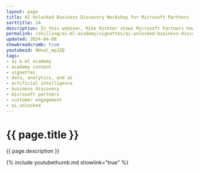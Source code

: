 ```yaml
---
layout: page
title: AI Unlocked Business Discovery Workshop for Microsoft Partners
sorttitle: 24
description: In this webinar, Mike Richter shows Microsoft Partners how to set up and run a Business Discovery Workshop. This session describes the process from qualifying the customer to preparing for and delivering the workshop. Partners will learn how to run an effective session, capture key insights, and format the output. The webinar also details how the Business Discovery Workshop fits into the Microsoft Customer Engagement Methodology (MCEM) and accelerates opportunities.
permalink: /skilling/ai-ml-academy/vignettes/ai-unlocked-business-discovery
updated: 2024-04-08
showbreadcrumb: true
youtubeid: NHvoC_mpJZQ
tags: 
- ai & ml academy
- academy content
- vignettes
- data, analytics, and ai
- artificial intelligence
- business discovery
- microsoft partners
- customer engagement
- ai unlocked
---
```


# {{ page.title }}

{{ page.description }}

{% include youtubethumb.md showlink="true" %}
